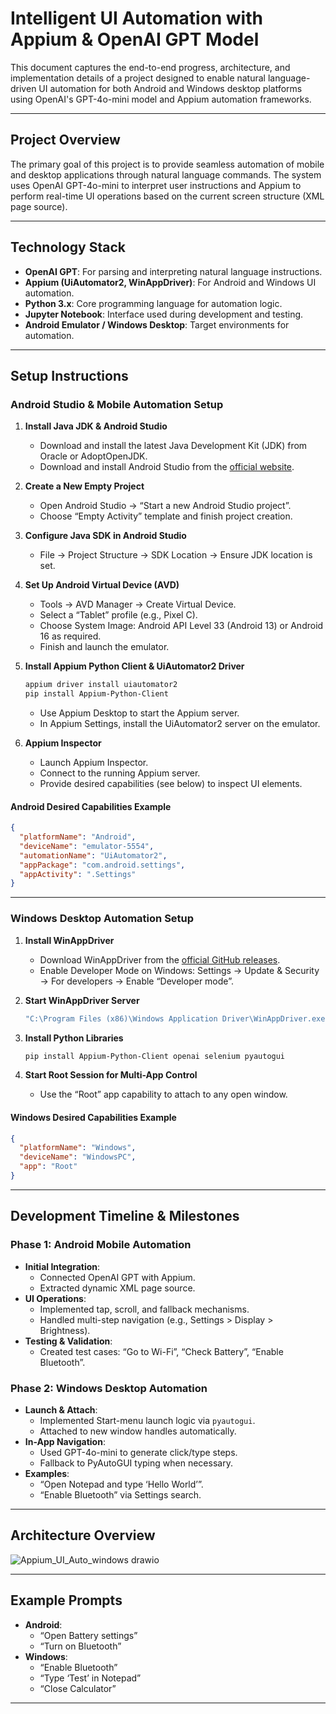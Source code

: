 # Intelligent UI Automation with Appium & OpenAI GPT Model

This document captures the end-to-end progress, architecture, and implementation details of a project designed to enable natural language-driven UI automation for both Android and Windows desktop platforms using OpenAI's GPT-4o-mini model and Appium automation frameworks.

---

## Project Overview

The primary goal of this project is to provide seamless automation of mobile and desktop applications through natural language commands. The system uses OpenAI GPT-4o-mini to interpret user instructions and Appium to perform real-time UI operations based on the current screen structure (XML page source).

---

## Technology Stack

- **OpenAI GPT**: For parsing and interpreting natural language instructions.
- **Appium (UiAutomator2, WinAppDriver)**: For Android and Windows UI automation.
- **Python 3.x**: Core programming language for automation logic.
- **Jupyter Notebook**: Interface used during development and testing.
- **Android Emulator / Windows Desktop**: Target environments for automation.

---

## Setup Instructions

### Android Studio & Mobile Automation Setup

1. **Install Java JDK & Android Studio**
   - Download and install the latest Java Development Kit (JDK) from Oracle or AdoptOpenJDK.
   - Download and install Android Studio from the [official website](https://developer.android.com/studio).

2. **Create a New Empty Project**
   - Open Android Studio → “Start a new Android Studio project”.
   - Choose “Empty Activity” template and finish project creation.

3. **Configure Java SDK in Android Studio**
   - File → Project Structure → SDK Location → Ensure JDK location is set.

4. **Set Up Android Virtual Device (AVD)**
   - Tools → AVD Manager → Create Virtual Device.
   - Select a “Tablet” profile (e.g., Pixel C).
   - Choose System Image: Android API Level 33 (Android 13) or Android 16 as required.
   - Finish and launch the emulator.

5. **Install Appium Python Client & UiAutomator2 Driver**
   ```bash
   appium driver install uiautomator2
   pip install Appium-Python-Client
   
   ```
   - Use Appium Desktop to start the Appium server.
   - In Appium Settings, install the UiAutomator2 server on the emulator.

6. **Appium Inspector**
   - Launch Appium Inspector.
   - Connect to the running Appium server.
   - Provide desired capabilities (see below) to inspect UI elements.

#### Android Desired Capabilities Example
```json
{
  "platformName": "Android",
  "deviceName": "emulator-5554",
  "automationName": "UiAutomator2",
  "appPackage": "com.android.settings",
  "appActivity": ".Settings"
}
```

---

### Windows Desktop Automation Setup

1. **Install WinAppDriver**
   - Download WinAppDriver from the [official GitHub releases](https://github.com/microsoft/WinAppDriver/releases).
   - Enable Developer Mode on Windows: Settings → Update & Security → For developers → Enable “Developer mode”.

2. **Start WinAppDriver Server**
   ```bash
   "C:\Program Files (x86)\Windows Application Driver\WinAppDriver.exe"
   ```

3. **Install Python Libraries**
   ```bash
   pip install Appium-Python-Client openai selenium pyautogui
   ```

4. **Start Root Session for Multi-App Control**
   - Use the “Root” app capability to attach to any open window.

#### Windows Desired Capabilities Example
```json
{
  "platformName": "Windows",
  "deviceName": "WindowsPC",
  "app": "Root"
}
```

---

## Development Timeline & Milestones

### Phase 1: Android Mobile Automation

- **Initial Integration**:
  - Connected OpenAI GPT with Appium.
  - Extracted dynamic XML page source.
- **UI Operations**:
  - Implemented tap, scroll, and fallback mechanisms.
  - Handled multi-step navigation (e.g., Settings > Display > Brightness).
- **Testing & Validation**:
  - Created test cases: “Go to Wi-Fi”, “Check Battery”, “Enable Bluetooth”.

### Phase 2: Windows Desktop Automation

- **Launch & Attach**:
  - Implemented Start-menu launch logic via `pyautogui`.
  - Attached to new window handles automatically.
- **In-App Navigation**:
  - Used GPT-4o-mini to generate click/type steps.
  - Fallback to PyAutoGUI typing when necessary.
- **Examples**:
  - “Open Notepad and type ‘Hello World’”.
  - “Enable Bluetooth” via Settings search.

---

## Architecture Overview

![Appium_UI_Auto_windows drawio](https://github.com/user-attachments/assets/be09035b-220b-4943-ad92-f70beb741108)

---

## Example Prompts

- **Android**:
  - “Open Battery settings”
  - “Turn on Bluetooth”
- **Windows**:
  - “Enable Bluetooth”
  - “Type ‘Test’ in Notepad”
  - “Close Calculator”

---
